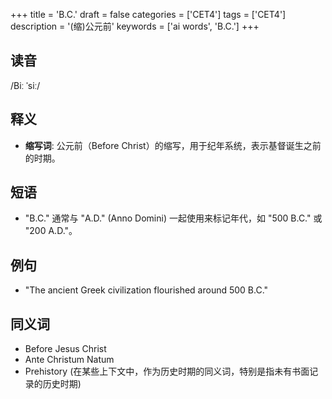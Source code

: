 +++
title = 'B.C.'
draft = false
categories = ['CET4']
tags = ['CET4']
description = '(缩)公元前'
keywords = ['ai words', 'B.C.']
+++

## 读音
/Biː ˈsiː/

## 释义
- **缩写词**: 公元前（Before Christ）的缩写，用于纪年系统，表示基督诞生之前的时期。

## 短语
- "B.C." 通常与 "A.D." (Anno Domini) 一起使用来标记年代，如 "500 B.C." 或 "200 A.D."。

## 例句
- "The ancient Greek civilization flourished around 500 B.C."

## 同义词
- Before Jesus Christ
- Ante Christum Natum
- Prehistory (在某些上下文中，作为历史时期的同义词，特别是指未有书面记录的历史时期)
